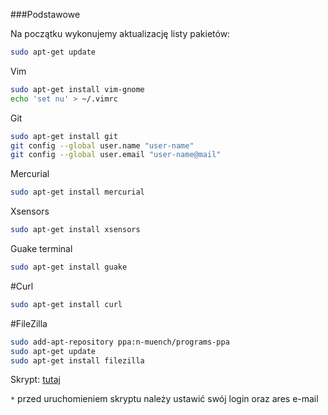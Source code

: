 ###Podstawowe

Na początku wykonujemy aktualizację listy pakietów:

```sh
sudo apt-get update
```

Vim

```sh
sudo apt-get install vim-gnome
echo 'set nu' > ~/.vimrc
```

Git

```sh
sudo apt-get install git
git config --global user.name "user-name"
git config --global user.email "user-name@mail"
```

Mercurial

```sh
sudo apt-get install mercurial
```

Xsensors

```sh
sudo apt-get install xsensors
```

Guake terminal

```sh
sudo apt-get install guake
```

#Curl

```sh
sudo apt-get install curl
```

#FileZilla

```sh
sudo add-apt-repository ppa:n-muench/programs-ppa
sudo apt-get update
sudo apt-get install filezilla
```

Skrypt: [tutaj](./scripts/basics.sh)

`*` przed uruchomieniem skryptu należy ustawić swój login oraz ares e-mail

